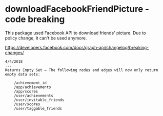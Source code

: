 # downloadFacebookFriendPicture - code breaking

This package used Facebook API to download friends' picture.
Due to policy change, it can't be used anymore.

https://developers.facebook.com/docs/graph-api/changelog/breaking-changes/
```
4/4/2018
...
Returns Empty Set — The following nodes and edges will now only return empty data sets:

    /achievement_id
    /app/achievements
    /app/scores
    /user/achievements
    /user/invitable_friends
    /user/scores
    /user/taggable_friends
```

